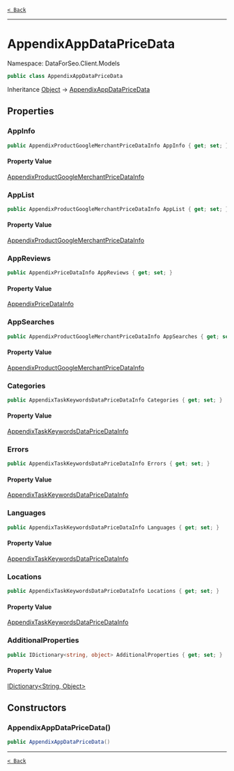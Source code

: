 [`< Back`](./)

---

# AppendixAppDataPriceData

Namespace: DataForSeo.Client.Models

```csharp
public class AppendixAppDataPriceData
```

Inheritance [Object](https://docs.microsoft.com/en-us/dotnet/api/system.object) → [AppendixAppDataPriceData](./dataforseo.client.models.appendixappdatapricedata)

## Properties

### **AppInfo**

```csharp
public AppendixProductGoogleMerchantPriceDataInfo AppInfo { get; set; }
```

#### Property Value

[AppendixProductGoogleMerchantPriceDataInfo](./dataforseo.client.models.appendixproductgooglemerchantpricedatainfo)<br>

### **AppList**

```csharp
public AppendixProductGoogleMerchantPriceDataInfo AppList { get; set; }
```

#### Property Value

[AppendixProductGoogleMerchantPriceDataInfo](./dataforseo.client.models.appendixproductgooglemerchantpricedatainfo)<br>

### **AppReviews**

```csharp
public AppendixPriceDataInfo AppReviews { get; set; }
```

#### Property Value

[AppendixPriceDataInfo](./dataforseo.client.models.appendixpricedatainfo)<br>

### **AppSearches**

```csharp
public AppendixProductGoogleMerchantPriceDataInfo AppSearches { get; set; }
```

#### Property Value

[AppendixProductGoogleMerchantPriceDataInfo](./dataforseo.client.models.appendixproductgooglemerchantpricedatainfo)<br>

### **Categories**

```csharp
public AppendixTaskKeywordsDataPriceDataInfo Categories { get; set; }
```

#### Property Value

[AppendixTaskKeywordsDataPriceDataInfo](./dataforseo.client.models.appendixtaskkeywordsdatapricedatainfo)<br>

### **Errors**

```csharp
public AppendixTaskKeywordsDataPriceDataInfo Errors { get; set; }
```

#### Property Value

[AppendixTaskKeywordsDataPriceDataInfo](./dataforseo.client.models.appendixtaskkeywordsdatapricedatainfo)<br>

### **Languages**

```csharp
public AppendixTaskKeywordsDataPriceDataInfo Languages { get; set; }
```

#### Property Value

[AppendixTaskKeywordsDataPriceDataInfo](./dataforseo.client.models.appendixtaskkeywordsdatapricedatainfo)<br>

### **Locations**

```csharp
public AppendixTaskKeywordsDataPriceDataInfo Locations { get; set; }
```

#### Property Value

[AppendixTaskKeywordsDataPriceDataInfo](./dataforseo.client.models.appendixtaskkeywordsdatapricedatainfo)<br>

### **AdditionalProperties**

```csharp
public IDictionary<string, object> AdditionalProperties { get; set; }
```

#### Property Value

[IDictionary&lt;String, Object&gt;](https://docs.microsoft.com/en-us/dotnet/api/system.collections.generic.idictionary-2)<br>

## Constructors

### **AppendixAppDataPriceData()**

```csharp
public AppendixAppDataPriceData()
```

---

[`< Back`](./)
